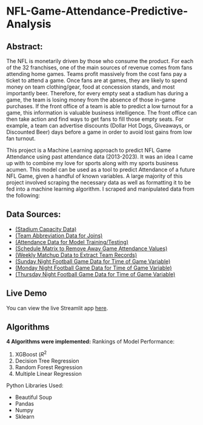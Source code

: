 # NFL-Game-Attendance-Predictive-Analysis
## **Abstract**:
The NFL is monetarily driven by those who consume the product. For each of the 32 franchises, one of the main sources of revenue comes from fans attending home games. Teams profit massively from the cost fans pay a ticket to attend a game. Once fans are at games, they are likely to spend money on team clothing/gear, food at concession stands, and most importantly beer. Therefore, for every empty seat a stadium has during a game, the team is losing money from the absence of those in-game purchases. If the front office of a team is able to predict a low turnout for a game, this information is valuable business intelligence. The front office can then take action and find ways to get fans to fill those empty seats. For example, a team can advertise discounts (Dollar Hot Dogs, Giveaways, or Discounted Beer) days before a game in order to avoid lost gains from low fan turnout.

This project is a Machine Learning approach to predict NFL Game Attendance using past attendance data (2013-2023). It was an idea I came up with to combine my love for sports along with my sports business acumen. This model can be used as a tool to predict Attendance of a future NFL Game, given a handful of known variables. A large majority of this project involved scraping the necessary data as well as formatting it to be fed into a machine learning algorithm. I scraped and manipulated data from the following:

## Data Sources:
- [(Stadium Capacity Data)](https://en.wikipedia.org/wiki/List_of_current_NFL_stadiums) 
- [(Team Abbreviation Data for Joins)](https://en.wikipedia.org/wiki/Wikipedia:WikiProject_National_Football_League/National_Football_League_team_abbreviations) 
- [(Attendance Data for Model Training/Testing)](https://www.pro-football-reference.com/years/2023/attendance.htm) 
- [(Schedule Matrix to Remove Away Game Attendance Values)](https://www.espn.com/nfl/schedulegrid/_/year/2023) 
- [(Weekly Matchup Data to Extract Team Records)](https://www.espn.com/nfl/scoreboard/_/week/1/year/2023/seasontype/2) 
- [(Sunday Night Football Game Data for Time of Game Variable)](https://www.nfl.com/schedules/sunday-night-football/2023)
- [(Monday Night Football Game Data for Time of Game Variable)](https://www.nfl.com/schedules/monday-night-football/2023) 
- [(Thursday Night Football Game Data for Time of Game Variable)](https://www.nfl.com/schedules/thursday-night-football/2023) 

## Live Demo
You can view the live Streamlit app [here]([https://your-streamlit-app-url](https://nfl-game-attendance-predictor.streamlit.app/)).

## Algorithms

**4 Algorithms were implemented:**
Rankings of Model Performance:
1. XGBoost ($R^2$
2. Decision Tree Regression
3. Random Forest Regression
4. Multiple Linear Regression

Python Libraries Used:
- Beautiful Soup
- Pandas
- Numpy
- Sklearn

